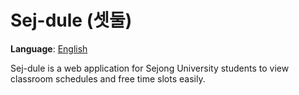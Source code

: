 # Sej-dule (셋둘)

**Language**: [English](README_eng.md)

Sej-dule is a web application for Sejong University students to view classroom schedules and free time slots easily.
